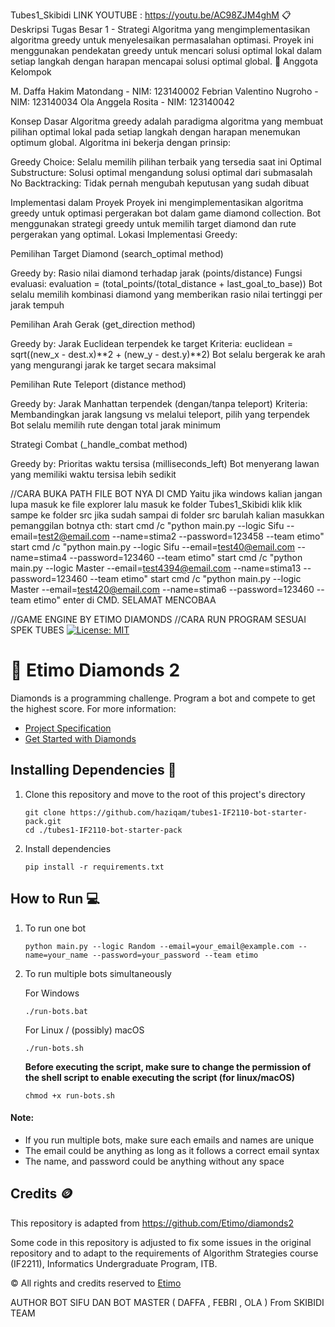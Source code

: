 Tubes1_Skibidi       LINK YOUTUBE : https://youtu.be/AC98ZJM4ghM
📋 Deskripsi
Tugas Besar 1 - Strategi Algoritma yang mengimplementasikan algoritma greedy untuk menyelesaikan permasalahan optimasi. Proyek ini menggunakan pendekatan greedy untuk mencari solusi optimal lokal dalam setiap langkah dengan harapan mencapai solusi optimal global.
👥 Anggota Kelompok

M. Daffa Hakim Matondang - NIM: 123140002
Febrian Valentino Nugroho - NIM: 123140034
Ola Anggela Rosita - NIM: 123140042


Konsep Dasar
Algoritma greedy adalah paradigma algoritma yang membuat pilihan optimal lokal pada setiap langkah dengan harapan menemukan optimum global. Algoritma ini bekerja dengan prinsip:

Greedy Choice: Selalu memilih pilihan terbaik yang tersedia saat ini
Optimal Substructure: Solusi optimal mengandung solusi optimal dari submasalah
No Backtracking: Tidak pernah mengubah keputusan yang sudah dibuat

Implementasi dalam Proyek
Proyek ini mengimplementasikan algoritma greedy untuk optimasi pergerakan bot dalam game diamond collection. Bot menggunakan strategi greedy untuk memilih target diamond dan rute pergerakan yang optimal.
Lokasi Implementasi Greedy:

Pemilihan Target Diamond (search_optimal method)

Greedy by: Rasio nilai diamond terhadap jarak (points/distance)
Fungsi evaluasi: evaluation = (total_points/(total_distance + last_goal_to_base))
Bot selalu memilih kombinasi diamond yang memberikan rasio nilai tertinggi per jarak tempuh


Pemilihan Arah Gerak (get_direction method)

Greedy by: Jarak Euclidean terpendek ke target
Kriteria: euclidean = sqrt((new_x - dest.x)**2 + (new_y - dest.y)**2)
Bot selalu bergerak ke arah yang mengurangi jarak ke target secara maksimal


Pemilihan Rute Teleport (distance method)

Greedy by: Jarak Manhattan terpendek (dengan/tanpa teleport)
Kriteria: Membandingkan jarak langsung vs melalui teleport, pilih yang terpendek
Bot selalu memilih rute dengan total jarak minimum


Strategi Combat (_handle_combat method)

Greedy by: Prioritas waktu tersisa (milliseconds_left)
Bot menyerang lawan yang memiliki waktu tersisa lebih sedikit

//CARA BUKA PATH FILE BOT NYA DI CMD 
Yaitu jika windows kalian jangan lupa masuk ke file explorer lalu masuk ke folder Tubes1_Skibidi klik klik sampe ke folder src jika sudah sampai di folder src barulah kalian masukkan pemanggilan botnya
cth:
start cmd /c "python main.py --logic Sifu --email=test2@email.com --name=stima2 --password=123458 --team etimo"
start cmd /c "python main.py --logic Sifu --email=test40@email.com --name=stima4 --password=123460 --team etimo"
start cmd /c "python main.py --logic Master --email=test4394@email.com --name=stima13 --password=123460 --team etimo"
start cmd /c "python main.py --logic Master --email=test420@email.com --name=stima6 --password=123460 --team etimo"
enter di CMD. SELAMAT MENCOBAA


//GAME ENGINE BY ETIMO DIAMONDS
//CARA RUN PROGRAM SESUAI SPEK TUBES 
[![License: MIT](https://img.shields.io/badge/License-MIT-yellow.svg)](https://opensource.org/licenses/MIT)

# 💎 Etimo Diamonds 2

Diamonds is a programming challenge. Program a bot and compete to get the highest score. For more information:

-   [Project Specification](https://docs.google.com/document/d/13cbmMVXviyu8eKQ6heqgDzt4JNNMeAZO/edit)
-   [Get Started with Diamonds](https://docs.google.com/document/d/1L92Axb89yIkom0b24D350Z1QAr8rujvHof7-kXRAp7c/edit)

## Installing Dependencies 🔨

1. Clone this repository and move to the root of this project's directory

    ```
    git clone https://github.com/haziqam/tubes1-IF2110-bot-starter-pack.git
    cd ./tubes1-IF2110-bot-starter-pack
    ```

2. Install dependencies

    ```
    pip install -r requirements.txt
    ```

## How to Run 💻

1. To run one bot

    ```
    python main.py --logic Random --email=your_email@example.com --name=your_name --password=your_password --team etimo
    ```

2. To run multiple bots simultaneously

    For Windows

    ```
    ./run-bots.bat
    ```

    For Linux / (possibly) macOS

    ```
    ./run-bots.sh
    ```

    <b>Before executing the script, make sure to change the permission of the shell script to enable executing the script (for linux/macOS)</b>

    ```
    chmod +x run-bots.sh
    ```

#### Note:

-   If you run multiple bots, make sure each emails and names are unique
-   The email could be anything as long as it follows a correct email syntax
-   The name, and password could be anything without any space

## Credits 🪙

This repository is adapted from https://github.com/Etimo/diamonds2

Some code in this repository is adjusted to fix some issues in the original repository and to adapt to the requirements of Algorithm Strategies course (IF2211), Informatics Undergraduate Program, ITB.

©️ All rights and credits reserved to [Etimo](https://github.com/Etimo)



AUTHOR BOT SIFU DAN BOT MASTER ( DAFFA , FEBRI , OLA )
From SKIBIDI TEAM
